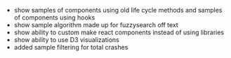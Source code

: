   * show samples of components using old life cycle methods and samples of components using hooks
   * show sample algorithm made up for fuzzysearch off text
   * show ability to custom make react components instead of using libraries
   * show ability to use D3 visualizations
   * added sample filtering for total crashes



